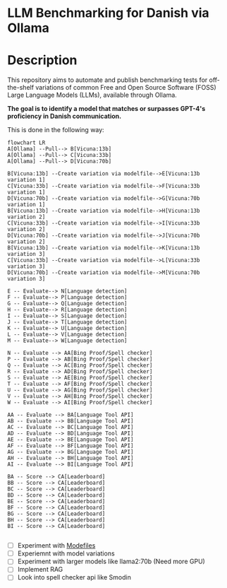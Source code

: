 # LLM Benchmarking for Danish via Ollama

# Description
This repository aims to automate and publish benchmarking tests for off-the-shelf variations of common Free and Open Source Software (FOSS) Large Language Models (LLMs), available through Ollama.

**The goal is to identify a model that matches or surpasses GPT-4's proficiency in Danish communication.**

This is done in the following way:
```mermaid
flowchart LR
A[Ollama] --Pull--> B[Vicuna:13b]
A[Ollama] --Pull--> C[Vicuna:33b]
A[Ollama] --Pull--> D[Vicuna:70b]

B[Vicuna:13b] --Create variation via modelfile-->E[Vicuna:13b variation 1]
C[Vicuna:33b] --Create variation via modelfile-->F[Vicuna:33b variation 1]
D[Vicuna:70b] --Create variation via modelfile-->G[Vicuna:70b variation 1]
B[Vicuna:13b] --Create variation via modelfile-->H[Vicuna:13b variation 2]
C[Vicuna:33b] --Create variation via modelfile-->I[Vicuna:33b variation 2]
D[Vicuna:70b] --Create variation via modelfile-->J[Vicuna:70b variation 2]
B[Vicuna:13b] --Create variation via modelfile-->K[Vicuna:13b variation 3]
C[Vicuna:33b] --Create variation via modelfile-->L[Vicuna:33b variation 3]
D[Vicuna:70b] --Create variation via modelfile-->M[Vicuna:70b variation 3]

E -- Evaluate--> N[Language detection]
F -- Evaluate--> P[Language detection]
G -- Evaluate--> Q[Language detection]
H -- Evaluate--> R[Language detection]
I -- Evaluate--> S[Language detection]
J -- Evaluate--> T[Language detection]
K -- Evaluate--> U[Language detection]
L -- Evaluate--> V[Language detection]
M -- Evaluate--> W[Language detection]

N -- Evaluate --> AA[Bing Proof/Spell checker]
P -- Evaluate --> AB[Bing Proof/Spell checker]
Q -- Evaluate --> AC[Bing Proof/Spell checker]
R -- Evaluate --> AD[Bing Proof/Spell checker]
S -- Evaluate --> AE[Bing Proof/Spell checker]
T -- Evaluate --> AF[Bing Proof/Spell checker]
U -- Evaluate --> AG[Bing Proof/Spell checker]
V -- Evaluate --> AH[Bing Proof/Spell checker]
W -- Evaluate --> AI[Bing Proof/Spell checker]

AA -- Evaluate --> BA[Language Tool API]
AB -- Evaluate --> BB[Language Tool API]
AC -- Evaluate --> BC[Language Tool API]
AD -- Evaluate --> BD[Language Tool API]
AE -- Evaluate --> BE[Language Tool API]
AF -- Evaluate --> BF[Language Tool API]
AG -- Evaluate --> BG[Language Tool API]
AH -- Evaluate --> BH[Language Tool API]
AI -- Evaluate --> BI[Language Tool API]

BA -- Score --> CA[Leaderboard]
BB -- Score --> CA[Leaderboard]
BC -- Score --> CA[Leaderboard]
BD -- Score --> CA[Leaderboard]
BE -- Score --> CA[Leaderboard]
BF -- Score --> CA[Leaderboard]
BG -- Score --> CA[Leaderboard]
BH -- Score --> CA[Leaderboard]
BI -- Score --> CA[Leaderboard]


```

- [ ] Experiment with [Modefiles](https://github.com/jmorganca/ollama/blob/main/docs/modelfile.md)
- [ ] Experiemnt with model variations
- [ ] Experiment with larger models like llama2:70b (Need more GPU)
- [ ] Implement RAG
- [ ] Look into spell checker api like Smodin
